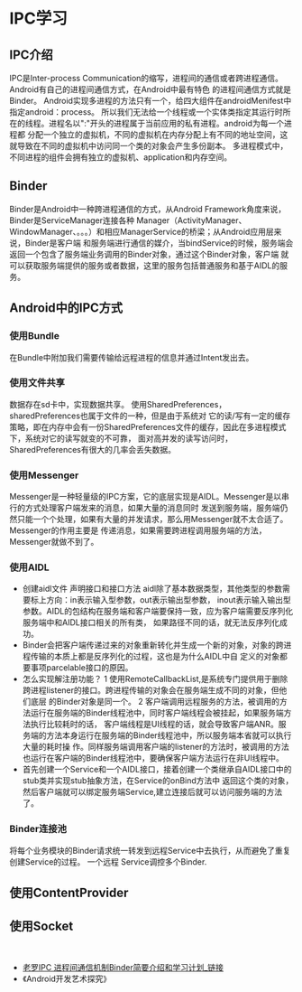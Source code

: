 # IPC学习

## IPC介绍
   IPC是Inter-process Communication的缩写，进程间的通信或者跨进程通信。Android有自己的进程间通信方式，在Android中最有特色
的进程间通信方式就是Binder。 Android实现多进程的方法只有一个，给四大组件在androidMenifest中指定android：process。
所以我们无法给一个线程或一个实体类指定其运行时所在的线程。进程名以":"开头的进程属于当前应用的私有进程。android为每一个进程都
分配一个独立的虚拟机，不同的虚拟机在内存分配上有不同的地址空间，这就导致在不同的虚拟机中访问同一个类的对象会产生多份副本。
多进程模式中，不同进程的组件会拥有独立的虚拟机、application和内存空间。

## Binder
   Binder是Android中一种跨进程通信的方式，从Android Framework角度来说，Binder是ServiceManager连接各种
Manager（ActivityManager、WindowManager、。。。）和相应ManagerService的桥梁；从Android应用层来说，Binder是客户端
和服务端进行通信的媒介，当bindService的时候，服务端会返回一个包含了服务端业务调用的Binder对象，通过这个Binder对象，客户端
就可以获取服务端提供的服务或者数据，这里的服务包括普通服务和基于AIDL的服务。

## Android中的IPC方式
### 使用Bundle
  在Bundle中附加我们需要传输给远程进程的信息并通过Intent发出去。

### 使用文件共享
  数据存在sd卡中，实现数据共享。 使用SharedPreferences，sharedPreferences也属于文件的一种，但是由于系统对
它的读/写有一定的缓存策略，即在内存中会有一份SharedPreferences文件的缓存，因此在多进程模式下，系统对它的读写就变的不可靠，
面对高并发的读写访问时，SharedPreferences有很大的几率会丢失数据。

### 使用Messenger
   Messenger是一种轻量级的IPC方案，它的底层实现是AIDL。Messenger是以串行的方式处理客户端发来的消息，如果大量的消息同时
发送到服务端，服务端仍然只能一个个处理，如果有大量的并发请求，那么用Messenger就不太合适了。Messenger的作用主要是
传递消息，如果需要跨进程调用服务端的方法，Messenger就做不到了。

### 使用AIDL
- 创建aidl文件 声明接口和接口方法 aidl除了基本数据类型，其他类型的参数需要标上方向：in表示输入型参数，out表示输出型参数，
inout表示输入输出型参数。AIDL的包结构在服务端和客户端要保持一致，应为客户端需要反序列化服务端中和AIDL接口相关的所有类，
如果路径不同的话，就无法反序列化成功。
- Binder会把客户端传递过来的对象重新转化并生成一个新的对象，对象的跨进程传输的本质上都是反序列化的过程，这也是为什么AIDL中自
定义的对象都要事项parcelable接口的原因。
- 怎么实现解注册功能？
1 使用RemoteCallbackList,是系统专门提供用于删除跨进程listener的接口。跨进程传输的对象会在服务端生成不同的对象，但他们底层
的Binder对象是同一个。
2 客户端调用远程服务的方法，被调用的方法运行在服务端的Binder线程池中，同时客户端线程会被挂起，如果服务端方法执行比较耗时的话，
客户端线程是UI线程的话，就会导致客户端ANR。服务端的方法本身运行在服务端的Binder线程池中，所以服务端本省就可以执行大量的耗时操
作。同样服务端调用客户端的listener的方法时，被调用的方法也运行在客户端的Binder线程池中，要确保客户端方法运行在非UI线程中。
- 首先创建一个Service和一个AIDL接口，接着创建一个类继承自AIDL接口中的stub类并实现stub抽象方法，在Service的onBind方法中
返回这个类的对象，然后客户端就可以绑定服务端Service,建立连接后就可以访问服务端的方法了。

### Binder连接池
   将每个业务模块的Binder请求统一转发到远程Service中去执行，从而避免了重复创建Service的过程。 一个远程
Service调控多个Binder.

## 使用ContentProvider

## 使用Socket
 ﻿
- [老罗IPC 进程间通信机制Binder简要介绍和学习计划_链接](https://blog.csdn.net/luoshengyang/article/details/6618363)
- 《Android开发艺术探究》